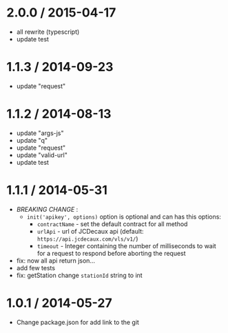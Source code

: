2.0.0 / 2015-04-17
==================

* all rewrite (typescript)
* update test

1.1.3 / 2014-09-23
==================

* update "request"


1.1.2 / 2014-08-13
==================

* update "args-js"
* update "q"
* update "request"
* update "valid-url"
* update test


1.1.1 / 2014-05-31
==================

* *BREAKING CHANGE* :
  * `init('apikey', options)` option is optional and can has this options:
    - `contractName` - set the default contract for all method
    - `urlApi` - url of JCDecaux api (default: `https://api.jcdecaux.com/vls/v1/`)
    - `timeout` - Integer containing the number of milliseconds to wait for a request to respond before aborting the request
* fix: now all api return json...
* add few tests
* fix: getStation change `stationId` string to int


1.0.1 / 2014-05-27
==================

* Change package.json for add link to the git
